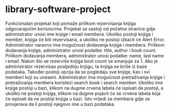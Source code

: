 # library-software-project
Funkcionalan projekat koji pomaže prilikom rezervisanja knjiga odgovarajućim korisnicima.
Projekat se sastoji od početne stranice gdje administrator unosi ime knjige i email membera.
Ukoliko postoji knjiga i member, knjiga će biti rezervisana, a ukoliko ne postoji izbacit će Alert Error.
Administrator naravno ima mogućnost dodavanja knjige i membera.
Prilikom dodavanja knjige, administrator unosi podatke: title, author i book count.
Prilikom dodavanja membera, administrator unosi podatke: name, last name i email.
Nakon što se rezerviše knjiga boot count se smanjuje za 1.
Ako je administrator rezervisao posljednju knjigu, ta knjiga se briše iz baze podataka.
Također postoji opcija da se pogledaju sve knjige, kao i svi memberi koji su uneseni.
Administrator ima mogućnost pretraživanja knjige i pretraživanja membera koristeći search book i search member.
Ukoliko ime knjige postoji u bazi, klikom na dugme crvena labela će ispisati da postoji, 
a ukoliko ne postoji knjiga, klikom na dugme pojavit će se crvena labela koja će ispisati da ne postoji knjiga u bazi.
Isto vrijedi za membera gdje se provjerava da li postoji njegovo ime u bazi podataka.
